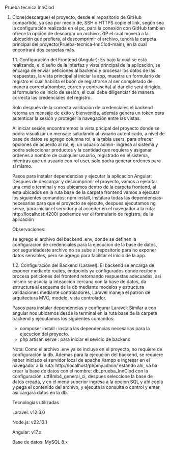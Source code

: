 Prueba tecnica InnClod

1. Clone(descargue) el proyecto, desde el repositorio de GitHub compartido, ya sea por medio de, SSH o HTTPS
   copie el link, según sea la configuración realizada en el pc, para la conexión con GitHub
   también ofrece la opción de descargar un archivo .ZIP el cual moverá a la ubicación que prefiera, al descomprimir el archivo,
   tendrá la carpeta principal del proyecto(Prueba-tecnica-InnClod-main), en la cual encontrará dos carpetas más.

    1.1. Configuración del Frontend (Angular):
    Es bajo la cual se está realizando, el diseño de la interfaz y vista principal de la aplicación, 
    se encarga de enviar peticiones al backend y procesar los datos de las respuestas, la vista principal al iniciar la app, 
    muestra un formulario de registro el cual habilita el boón de registrarse al ser completado de manera correcta(nombre, correo y contraseña)
    al dar clic será dirigido, al formulario de inicio de sesión, el cual debe diligenciar de manera correcta las credenciales del registro.
   
    Solo después de la correcta validación de credenciales el backend retorna un mensaje de exito y bienvenida,
    además genera un token para autenticar la sesión y proteger la navegación entre las vistas.

    Al iniciar sesión,encontraremos la vista pricipal del proyecto donde se podra visualizar un mensaje saludando al usuario autenticado,
    a nivel de base de datos se agrego columna rol, a la tabla users, para ofrecer opciones de acuerdo al rol, ej: un usuario admin-
    ingresa al sistema y podra seleccionar productos y la cantidad que requiera y asiganar ordenes a nombre de cualquier usuario,
    registrado en el sistema, mientras que un usuario con rol user, solo podra generar ordenes para si mismo.


    Pasos para instalar dependencias y ejecutar la aplicacion Angular:
    Despues de descargar y descomprimir el proyecto, vamos a ejecutar una cmd o terminal y nos ubicamos dentro de la carpeta frontend,
    al esta ubicados en la ruta base de la carpeta frontend vamos a ejecutar los siguientes comandos: npm install, instalara todas las dependencias-
    necesarias para que el proyecto se ejecute, despues ejecutamos ng serve, para iniciar el servidor y al acceder en el navegador a la ruta:
    http://localhost:4200/ podremos ver el formulario de registro, de la aplicación


    Observaciones:
    
     se agrego el archivo del backend .env, donde se definen la configuracion de credenciales para la ejecucion de la base de datos,
     por seguridadeste archivo no se sube al repositorio para no exponer datos sensibles, pero se agrego para facilitar el inicio de la app.


     1.2. Configuración del Backend (Laravel):
     El backend se encarga de exponer mediante routes, endpoints ya configurados donde recibe y procesa peticiones del frontend retornando respuestas adecuadas,
     asi mismo se asocia la inteaccion cercana con la base de datos, da estructura al esquema de la db mediante modelos y estructura validaciones mediante controladores,
     Laravel maneja el patron de arquitectura MVC, modelo, vista controlador.

     Pasos para instalar dependencias y configurar Laravel:
     Similar a con angular nos ubicamos desde la terminal en la ruta base de la carpeta backend y ejecutamos los siguientes comandos:
     - composer install  : instala las dependencias necesarias para la ejecucion del proyecto.
     - php artisan serve : para iniciar el sevicio de backend

     Nota: Como el archivo .env ya se incluye en el proyecto, no requiere de configuración la db. Ademas para la ejecucion del backend,
     se requiere haber iniciado el servidor local de apache Xampp e ingresar en el navegador a la ruta: http://localhost/phpmyadmin/
     estando ahi, va ha crear la base de datos con el nombre: db_prueba_InnClod con la configuración: utf8mb4_general_ci,
     despues seleccione la base de datos creada, y en el menú superior ingresa a la opcion SQL y ahi copia y pega el contenido del archivo,
     y ejecuta la consulta o control y enter, asi cargara datos en la db.




     Tecnologías utilizadas

     Laravel: v12.3.0

     Node.js: v22.13.1

     Angular: v17.x

     Base de datos: MySQL 8.x